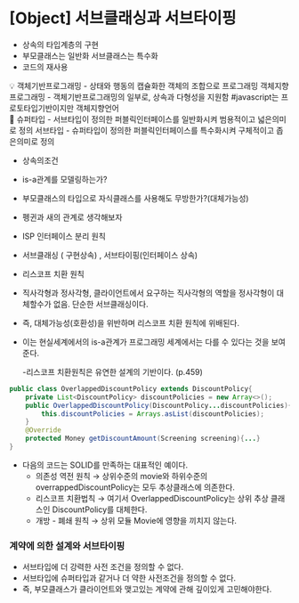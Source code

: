 # [Object] 서브클래싱과 서브타이핑

- 상속의 타입계층의 구현  
-  부모클래스는 일반화 서브클래스는 특수화
- 코드의 재사용

<aside>
💡 객체기반프로그래밍 - 상태와 행동의 캡슐화한 객체의 조합으로 프로그래밍
객체지향프로그래밍 - 객체기반프로그래밍의 일부로, 상속과 다형성을 지원함
#javascript는 프로토타입기반이지만 객체지향언어

</aside>

<aside>
📌 슈퍼타입 - 서브타입이 정의한 퍼블릭인터페이스를 일반화시켜 범용적이고 넓은의미로 정의
서브타입 - 슈퍼타입이 정의한 퍼블릭인터페이스를 특수화시켜 구체적이고 좁은의미로 정의

</aside>

- 상속의조건
- is-a관계를 모델링하는가?
- 부모클래스의 타입으로 자식클래스를 사용해도 무방한가?(대체가능성)
- 펭귄과 새의 관계로 생각해보자
- ISP 인터페이스 분리 원칙
- 서브클래싱 ( 구현상속) , 서브타이핑(인터페이스 상속)
- 리스코프 치환 원칙
- 직사각형과 정사각형, 클라이언트에서 요구하는 직사각형의 역할을 정사각형이 대체할수가 없음. 단순한 서브클래싱이다.
- 즉, 대체가능성(호환성)을 위반하며 리스코프 치환 원칙에 위배된다.
- 이는 현실세계에서의 is-a관계가 프로그래밍 세계에서는 다를 수 있다는 것을 보여준다.
    
    -리스코프 치환원칙은 유연한 설계의 기반이다. (p.459)
    

```java
public class OverlappedDiscountPolicy extends DiscountPolicy{
	private List<DiscountPolicy> discountPolicies = new Array<>();
	public OverlappedDiscountPolicy(DiscountPolicy...discountPolicies){
		this.discountPolicies = Arrays.asList(discountPolicies);
	}
	@Override
	protected Money getDiscountAmount(Screening screening){...}
}
```

- 다음의 코드는 SOLID를 만족하는 대표적인 예이다.
    - 의존성 역전 원칙 → 상위수준의 movie와 하위수준의 overrappedDiscountPolicy는 모두 추상클래스에 의존한다.
    - 리스코프 치환법칙 → 여기서 OverlappedDiscountPolicy는 상위 추상 클래스인 DiscountPolicy를 대체한다.
    - 개방 - 폐쇄 원칙 → 상위 모듈 Movie에 영향을 끼치지 않는다.

### 계약에 의한 설계와 서브타이핑

- 서브타입에 더 강력한 사전 조건을 정의할 수 없다.
- 서브타입에 슈퍼타입과 같거나 더 약한 사전조건을 정의할 수 없다.
- 즉, 부모클래스가 클라이언트와 맺고있는 계약에 관해 깊이있게 고민해야한다.